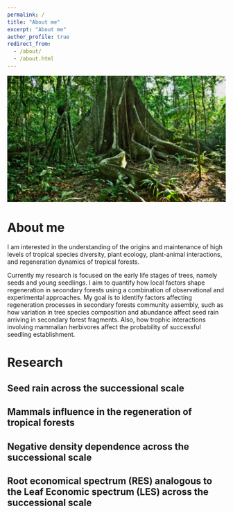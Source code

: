 ```yaml
---
permalink: /
title: "About me"
excerpt: "About me"
author_profile: true
redirect_from: 
  - /about/
  - /about.html
---
```


![image](/images/arbol2.jpg)


About me
======
I am interested in the understanding of the origins and maintenance of high levels of tropical species diversity, plant ecology, plant-animal interactions, and regeneration dynamics of tropical forests.

Currently my research is focused on the early life stages of trees, namely seeds and young seedlings. I aim to quantify how local factors shape regeneration in secondary forests using a combination of observational and experimental approaches. My goal is to identify factors affecting regeneration processes in secondary forests community assembly, such as how variation in tree species composition and abundance affect seed rain arriving in secondary forest fragments. Also, how trophic interactions involving mammalian herbivores affect the probability of successful seedling establishment.

Research
======

Seed rain across the successional scale
------

Mammals influence in the regeneration of tropical forests
------

Negative density dependence across the successional scale 
------

Root economical spectrum (RES) analogous to the Leaf Economic spectrum (LES) across the successional scale 
------


